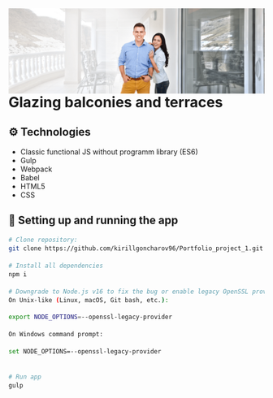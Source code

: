<img align="left" src="src/assets/img/main/bg.png" atl="preview"/>

# Glazing balconies and terraces


## ⚙ Technologies
-  Classic functional JS without programm library (ES6)
-  Gulp
-  Webpack
-  Babel
-  HTML5
-  CSS

## 🔌 Setting up and running the app

```bash
# Clone repository:
git clone https://github.com/kirillgoncharov96/Portfolio_project_1.git

# Install all dependencies
npm i

# Downgrade to Node.js v16 to fix the bug or enable legacy OpenSSL provider.
On Unix-like (Linux, macOS, Git bash, etc.):

export NODE_OPTIONS=--openssl-legacy-provider

On Windows command prompt:

set NODE_OPTIONS=--openssl-legacy-provider


# Run app
gulp
```

